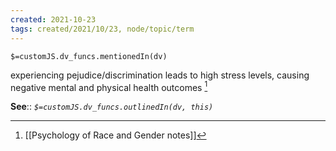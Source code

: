 ```yaml
---
created: 2021-10-23
tags: created/2021/10/23, node/topic/term
---
```

`$=customJS.dv_funcs.mentionedIn(dv)`

experiencing pejudice/discrimination leads to high stress levels, causing negative mental and physical health outcomes [^1]

**See**::
*`$=customJS.dv_funcs.outlinedIn(dv, this)`* 

[^1]: [[Psychology of Race and Gender notes]]

